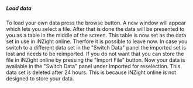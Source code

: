 <h5>Load data</h5>
To load your own data press the browse button. A new window will appear which lets you select a file. After that is done the data will be presented to you as a table in the middle of the screen. This table is now set as the data set in use in iNZight online. Therfore it is possible to leave now. In case you switch to a different data set in the "Switch Data" panel the imported set is lost and needs to be reimported. If you do not want that you can store the file in iNZight online by pressing the "Import File" button. Now your data is available in the "Switch Data" panel under Imported for reselection. This data set is deleted after 24 hours. This is because iNZight online is not designed to store your data.     
